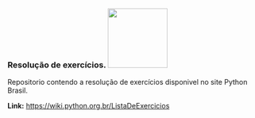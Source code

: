 ### Resolução de exercícios. <img src="https://github.com/user-attachments/assets/d258a4e2-6a1f-4e41-8505-5c6e8d91e56b" width="120" />

Repositorio contendo a resolução de exercícios disponivel no site Python Brasil.

**Link:** https://wiki.python.org.br/ListaDeExercicios  

